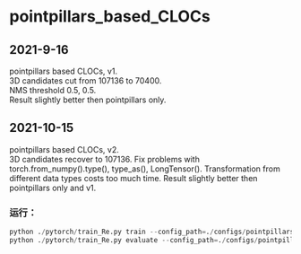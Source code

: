 # pointpillars_based_CLOCs

## 2021-9-16
pointpillars based CLOCs,  v1.   
3D candidates cut from 107136 to 70400.   
NMS threshold 0.5, 0.5.   
Result slightly better then pointpillars only.


## 2021-10-15
pointpillars based CLOCs,  v2.   
3D candidates recover to 107136.
Fix problems with torch.from_numpy().type(), type_as(), LongTensor(). Transformation from different data types costs too much time.
Result slightly better then pointpillars only and v1.  


### 运行：
```python
python ./pytorch/train_Re.py train --config_path=./configs/pointpillars/car/CLOCs_xyres_16.proto --model_dir=model_dirs/model_dir_CLOCs --pickle_result=True
python ./pytorch/train_Re.py evaluate --config_path=./configs/pointpillars/car/CLOCs_xyres_16.proto --model_dir=model_dirs/model_dir_CLOCs --pickle_result=True/False
```
